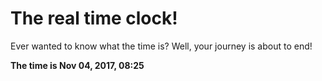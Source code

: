 # The real time clock!

Ever wanted to know what the time is? Well, your journey is about to end!

**The time is Nov 04, 2017, 08:25**